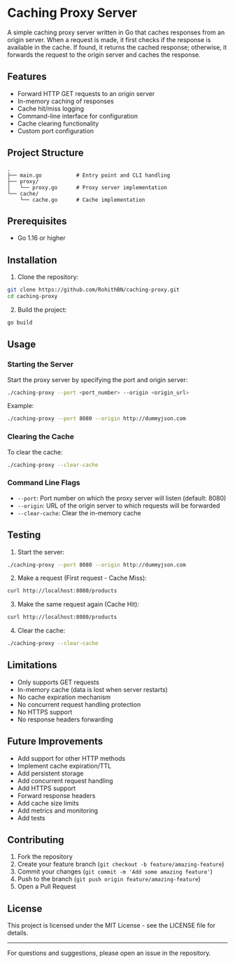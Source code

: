 # Caching Proxy Server

A simple caching proxy server written in Go that caches responses from an origin server. When a request is made, it first checks if the response is available in the cache. If found, it returns the cached response; otherwise, it forwards the request to the origin server and caches the response.

## Features

- Forward HTTP GET requests to an origin server
- In-memory caching of responses
- Cache hit/miss logging
- Command-line interface for configuration
- Cache clearing functionality
- Custom port configuration

## Project Structure

```
.
├── main.go           # Entry point and CLI handling
├── proxy/
│   └── proxy.go      # Proxy server implementation
└── cache/
    └── cache.go      # Cache implementation
```

## Prerequisites

- Go 1.16 or higher

## Installation

1. Clone the repository:
```bash
git clone https://github.com/RohithBN/caching-proxy.git
cd caching-proxy
```

2. Build the project:
```bash
go build
```

## Usage

### Starting the Server

Start the proxy server by specifying the port and origin server:

```bash
./caching-proxy --port <port_number> --origin <origin_url>
```

Example:
```bash
./caching-proxy --port 8080 --origin http://dummyjson.com
```

### Clearing the Cache

To clear the cache:
```bash
./caching-proxy --clear-cache
```

### Command Line Flags

- `--port`: Port number on which the proxy server will listen (default: 8080)
- `--origin`: URL of the origin server to which requests will be forwarded
- `--clear-cache`: Clear the in-memory cache

## Testing

1. Start the server:
```bash
./caching-proxy --port 8080 --origin http://dummyjson.com
```

2. Make a request (First request - Cache Miss):
```bash
curl http://localhost:8080/products
```

3. Make the same request again (Cache Hit):
```bash
curl http://localhost:8080/products
```

4. Clear the cache:
```bash
./caching-proxy --clear-cache
```

## Limitations

- Only supports GET requests
- In-memory cache (data is lost when server restarts)
- No cache expiration mechanism
- No concurrent request handling protection
- No HTTPS support
- No response headers forwarding

## Future Improvements

- Add support for other HTTP methods
- Implement cache expiration/TTL
- Add persistent storage
- Add concurrent request handling
- Add HTTPS support
- Forward response headers
- Add cache size limits
- Add metrics and monitoring
- Add tests

## Contributing

1. Fork the repository
2. Create your feature branch (`git checkout -b feature/amazing-feature`)
3. Commit your changes (`git commit -m 'Add some amazing feature'`)
4. Push to the branch (`git push origin feature/amazing-feature`)
5. Open a Pull Request

## License

This project is licensed under the MIT License - see the LICENSE file for details.

---

For questions and suggestions, please open an issue in the repository.
